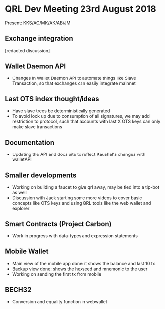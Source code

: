 # QRL Dev Meeting 23rd August 2018

Present: KKS/AC/MK/AK/AB/JM

## Exchange integration
[redacted discussion]

## Wallet Daemon API
- Changes in Wallet Daemon API to automate things like Slave Transaction, so that exchanges can easily integrate mainnet

## Last OTS index thought/ideas
- Have slave trees be deterministically generated
- To avoid lock up due to consumption of all signatures, we may add restriction to protocol, such that accounts with last X OTS keys can only make slave transactions

## Documentation
- Updating the API and docs site to reflect Kaushal's changes with walletAPI 

## Smaller developments
- Working on building a faucet to give qrl away, may be tied into a tip-bot as well 
- Discussion with Jack starting some more videos to cover basic concepts like OTS keys and using QRL tools like the web wallet and explorer

## Smart Contracts (Project Carbon)
- Work in progress with data-types and expression statements

## Mobile Wallet
- Main view of the mobile app done: it shows the balance and last 10 tx 
- Backup view done: shows the hexseed and mnemonic to the user 
- Working on sending the first tx from mobile

## BECH32
- Conversion and equality function in webwallet
